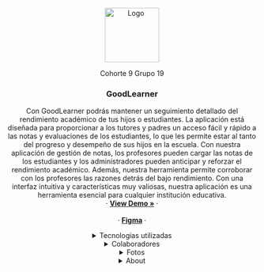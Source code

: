 
<!-- PROJECT LOGO -->
<br />
<div align="center">
  <a href="https://github.com/othneildrew/Best-README-Template">
    <img src="https://i.postimg.cc/c1VNkKrg/Good-Learner.png" alt="Logo"  height="110">
  </a>
  <br/>
<p href="">Cohorte 9 Grupo 19</p>
  <h3 align="center">GoodLearner</h3>

  <p align="center">
    Con GoodLearner podrás mantener un seguimiento detallado del rendimiento académico de tus hijos o estudiantes. La aplicación está diseñada para proporcionar a los tutores y padres un acceso fácil y rápido a las notas y evaluaciones de los estudiantes, lo que les permite estar al tanto del progreso y desempeño de sus hijos en la escuela. Con nuestra aplicación de gestión de notas, los profesores pueden cargar las notas de los estudiantes y los administradores pueden anticipar y reforzar el rendimiento académico. Además, nuestra herramienta permite corroborar con los profesores las razones detrás del bajo rendimiento. Con una interfaz intuitiva y características muy valiosas, nuestra aplicación es una herramienta esencial para cualquier institución educativa.
    <br />
	·
    <a href=""><strong>View Demo »</strong></a>
	·
    <br />
    <br />
	·
<a href=""><strong>Figma</strong></a>
    ·
  </p>
  
<details>
  <summary>Tecnologias utilizadas</summary>
  <div>
    <li>
      <a href="#about-the-project"><strong>UX/UI - Maquetado</strong></a>
    </li>
   <li>
      <a href="#about-the-project">Figma</a>
    </li>
    <li>
      <a href="#about-the-project">Boostrap</a>
    </li>
     <li>
      <a href="#about-the-project">Responsive</a>
    </li>
    <li>
      <a href="#about-the-project"><strong>FRONTEND</strong></a>
    </li>
    <li>
      <a href="#about-the-project">Typescript</a>
    </li>
     <li>
      <a href="#about-the-project">React</a>
    </li>
     <li>
      <a href="#about-the-project">Axios</a>
    </li>
     <li>
      <a href="#about-the-project">Redux Toolkit</a>
    </li>
     <li>
      <a href="#about-the-project">React router V6</a>
    </li>
    <li>
      <a href="#about-the-project"><strong>BACKEND</strong></a>
    </li>
    <li>
      <a href="#about-the-project">Java</a>
    </li>
     <li>
      <a href="#about-the-project">SpringBoot</a>
    </li>
     <li>
      <a href="#about-the-project">MYSQL</a>
    </li>
  </div>
</details>

<details>
  <summary>Colaboradores</summary>
  <div>
    <li><a href="https://www.linkedin.com/in/josefina-anschutz/">Josefina Anschütz - Project Manager / ux ui</a></li>
    <li><a href="https://www.linkedin.com/in/agustin-adrian-palavecino/">Agustin Palavecino - Frontend </a></li>
    <li><a href="https://www.linkedin.com/in/cristiangomezdev/">Cristian Gomez - Frontend</a></li>
    <li><a href="https://www.linkedin.com/in/fernandobouchet/">Fernando Bouchet - Frontend</a></li>
    <li><a href="https://www.linkedin.com/in/david-ayala-developer/">David Ayala - Backend</a></li>
    <li><a href="https://www.linkedin.com/in/chris-herrera-dev/">Chris Herrera - Backend</a></li>
  </div>
</details>

<details>
  <summary>Fotos</summary>
  <ol>
    <li><img src="https://i.postimg.cc/QtsQQzSG/preview.jpg" /></li>
    <li><img src="https://i.postimg.cc/RhYJDp10/preview2.jpg"/></li>
  </ol>
</details>
<details>
  <summary>About</summary>
<p>Good Learner es una aplicación de gestión de notas desarrollada por un equipo de profesionales altamente capacitados en la industria de la desarrollo. Nuestro equipo trabajó arduamente para crear una plataforma escalable que pueda adaptarse a las necesidades cambiantes del entorno escolar</p>
</details>
</div>
